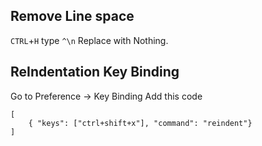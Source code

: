 ## Remove Line space
`CTRL`+`H`
type ```^\n``` 
Replace with Nothing.

## ReIndentation Key Binding

Go to Preference -> Key Binding
Add this code
```
[
	{ "keys": ["ctrl+shift+x"], "command": "reindent"}
]
```
